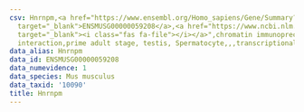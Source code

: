```yaml
---
csv: Hnrnpm,<a href="https://www.ensembl.org/Homo_sapiens/Gene/Summary?db=core;g=ENSMUSG00000059208"
  target="_blank">ENSMUSG00000059208</a>,<a href="https://www.ncbi.nlm.nih.gov/pubmed/25450459"
  target="_blank"><i class="fas fa-file"></i></a>",chromatin immunoprecipitation assay,direct
  interaction,prime adult stage, testis, Spermatocyte,,,transcriptional regulation,
data_alias: Hnrnpm
data_id: ENSMUSG00000059208
data_numevidence: 1
data_species: Mus musculus
data_taxid: '10090'
title: Hnrnpm
---
```


